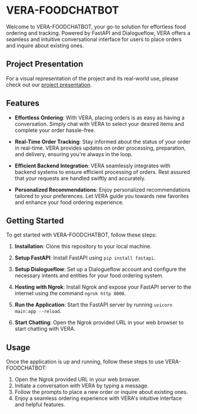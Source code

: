 # VERA-FOODCHATBOT

Welcome to VERA-FOODCHATBOT, your go-to solution for effortless food ordering and tracking. Powered by FastAPI and Dialogueflow, VERA offers a seamless and intuitive conversational interface for users to place orders and inquire about existing ones.

## Project Presentation

For a visual representation of the project and its real-world use, please check out our [project presentation](https://drive.google.com/file/d/1O5hXd084AqivdlA4LYwLcGUlHFl5zuS-/view?usp=sharing).

## Features

- **Effortless Ordering**: With VERA, placing orders is as easy as having a conversation. Simply chat with VERA to select your desired items and complete your order hassle-free.

- **Real-Time Order Tracking**: Stay informed about the status of your order in real-time. VERA provides updates on order processing, preparation, and delivery, ensuring you're always in the loop.

- **Efficient Backend Integration**: VERA seamlessly integrates with backend systems to ensure efficient processing of orders. Rest assured that your requests are handled swiftly and accurately.

- **Personalized Recommendations**: Enjoy personalized recommendations tailored to your preferences. Let VERA guide you towards new favorites and enhance your food ordering experience.

## Getting Started

To get started with VERA-FOODCHATBOT, follow these steps:

1. **Installation**: Clone this repository to your local machine.

2. **Setup FastAPI**: Install FastAPI using `pip install fastapi`.

3. **Setup Dialogueflow**: Set up a Dialogueflow account and configure the necessary intents and entities for your food ordering system.

4. **Hosting with Ngrok**: Install Ngrok and expose your FastAPI server to the internet using the command `ngrok http 8000`.

5. **Run the Application**: Start the FastAPI server by running `uvicorn main:app --reload`.

6. **Start Chatting**: Open the Ngrok provided URL in your web browser to start chatting with VERA.

## Usage

Once the application is up and running, follow these steps to use VERA-FOODCHATBOT:

1. Open the Ngrok provided URL in your web browser.
2. Initiate a conversation with VERA by typing a message.
3. Follow the prompts to place a new order or inquire about existing ones.
4. Enjoy a seamless ordering experience with VERA's intuitive interface and helpful features.

